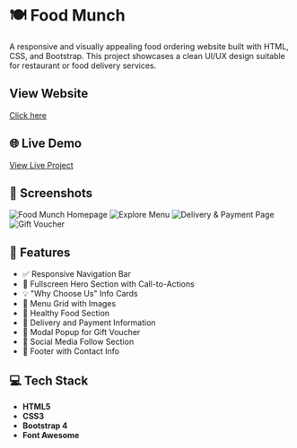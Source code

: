 # 🍽️ Food Munch

A responsive and visually appealing food ordering website built with HTML, CSS, and Bootstrap. This project showcases a clean UI/UX design suitable for restaurant or food delivery services.

## View Website

[Click here](https://jeshufoodmunch.ccbp.tech/)

## 🌐 Live Demo

[View Live Project](https://drive.google.com/file/d/1-3CIlM1IeQF5hHJ--GR21SypRyYl-76X/view?usp=drive_link) 

## 📸 Screenshots

![Food Munch Homepage](https://res.cloudinary.com/dwrt0nczc/image/upload/v1754475066/Screenshot_2025-08-06_152326_qhvgyi.png)
![Explore Menu](https://res.cloudinary.com/dwrt0nczc/image/upload/v1754475065/Screenshot_2025-08-06_152348_ntnksm.png)
![Delivery & Payment Page](https://res.cloudinary.com/dwrt0nczc/image/upload/v1754475064/Screenshot_2025-08-06_152503_cqxkus.png)
![Gift Voucher](https://res.cloudinary.com/dwrt0nczc/image/upload/v1754475065/Screenshot_2025-08-06_152415_urptaz.png)

## 📁 Features

- ✅ Responsive Navigation Bar
- 🎯 Fullscreen Hero Section with Call-to-Actions
- 💡 "Why Choose Us" Info Cards
- 🍛 Menu Grid with Images
- 🥗 Healthy Food Section
- 🚚 Delivery and Payment Information
- 🎁 Modal Popup for Gift Voucher
- 📱 Social Media Follow Section
- 📩 Footer with Contact Info

## 💻 Tech Stack

- **HTML5**
- **CSS3**
- **Bootstrap 4**
- **Font Awesome**

